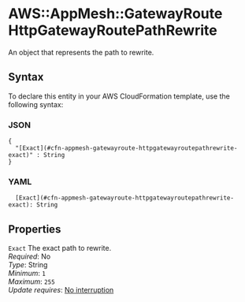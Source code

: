 # AWS::AppMesh::GatewayRoute HttpGatewayRoutePathRewrite<a name="aws-properties-appmesh-gatewayroute-httpgatewayroutepathrewrite"></a>

An object that represents the path to rewrite\.

## Syntax<a name="aws-properties-appmesh-gatewayroute-httpgatewayroutepathrewrite-syntax"></a>

To declare this entity in your AWS CloudFormation template, use the following syntax:

### JSON<a name="aws-properties-appmesh-gatewayroute-httpgatewayroutepathrewrite-syntax.json"></a>

```
{
  "[Exact](#cfn-appmesh-gatewayroute-httpgatewayroutepathrewrite-exact)" : String
}
```

### YAML<a name="aws-properties-appmesh-gatewayroute-httpgatewayroutepathrewrite-syntax.yaml"></a>

```
  [Exact](#cfn-appmesh-gatewayroute-httpgatewayroutepathrewrite-exact): String
```

## Properties<a name="aws-properties-appmesh-gatewayroute-httpgatewayroutepathrewrite-properties"></a>

`Exact` <a name="cfn-appmesh-gatewayroute-httpgatewayroutepathrewrite-exact"></a>
The exact path to rewrite\.  
_Required_: No  
_Type_: String  
_Minimum_: `1`  
_Maximum_: `255`  
_Update requires_: [No interruption](https://docs.aws.amazon.com/AWSCloudFormation/latest/UserGuide/using-cfn-updating-stacks-update-behaviors.html#update-no-interrupt)
